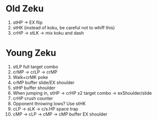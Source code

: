 # Old Zeku

1. stHP -> EX flip
2. stHK (instead of koku, be careful not to whiff this)
3. crHP -> stLK -> mix koku and dash

# Young Zeku

1. stLP full target combo
2. crMP -> crLP -> crMP
3. Walk+crMK poke
4. crMP buffer slide/EX shoulder
5. stHP buffer shoulder
6. When jumping in, stHP -> crHP x2 target combo -> exShoulder/slide
7. crHP crush counter
8. Opponent throwing lows? Use stHK
9. cLP -> sLK -> c/s.HP space trap
10. cMP -> cLP -> cMP -> cMP buffer EX shoulder
